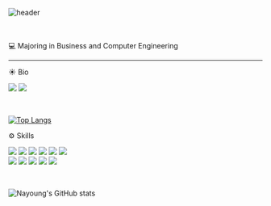 ![header](https://capsule-render.vercel.app/api?type=waving&text=Nayoung%20Kim&color=ffffff&height=210)

<br />
<br />
💻 Majoring in Business and Computer Engineering
<hr />

☀️ Bio
<br />
<p> 
<!-- <a href="https://nayoungkim00.tistory.com/" target="_blank"><img src="https://img.shields.io/badge/Tistory-FF4785?style=flat&logo=tistory&logoColor=000000"/></a> -->
<a href="mailto:skdud3669@gmail.com" target="_blank"><img src="https://img.shields.io/badge/Gmail-FFCD00?style=flat&logo=Mail.Ru&logoColor=000000"/></a>
<a href="https://www.linkedin.com/in/nayoung-mia-kim/" target="_blank"><img src="https://img.shields.io/badge/LinkedIn-0A66C2?style=flat&logo=maildotru&logoColor=000000"/></a>
<!-- <a href="https://coursera.org/share/eee760b6f0e1dda61f6bf436e7f5b036" target="_blank"><img src="https://img.shields.io/badge/Coursera-0056D2?style=flat&logo=Coursera&logoColor=000000"/></a> -->
</p>
<br />

[![Top Langs](https://github-readme-stats.vercel.app/api/top-langs/?username=nayoung3669&hide=html,css)](https://github.com/nayoung3669/github-readme-stats)

⚙️ Skills
<p> 
 <img src="https://img.shields.io/badge/Next.js-000000?style=flat&logo=Next.js&logoColor=white"/>
 <img src="https://img.shields.io/badge/react-61DAFB?style=flat&logo=react&logoColor=000000"/>
  <img src="https://img.shields.io/badge/typescript-1572B6?style=flat&logo=typescript&logoColor=000000"/>
 <img src="https://img.shields.io/badge/javascript-F7DF1E?style=flat&logo=javascript&logoColor=000000"/>
 <img src="https://img.shields.io/badge/Node.js-6CA45E?style=flat&logo=Node.js&logoColor=white"/>
 <img src="https://img.shields.io/badge/jupyter-F37726?style=flat&logo=jupyter&logoColor=white"/>
 <br/>
 <img src="https://img.shields.io/badge/redux-764ABC?style=flat&logo=redux&logoColor=000000"/> 
 <img src="https://img.shields.io/badge/recoil-61DAFB?style=flat&logo=recoil&logoColor=000000"/> 
 <img src="https://img.shields.io/badge/react--query-FF4154?style=flat&logo=react-query&logoColor=000000"/> 
 <img src="https://img.shields.io/badge/SWR-000000?style=flat&logo=vercel&logoColor=white"/> 
 <img src="https://img.shields.io/badge/tailwindcss-1252B6?style=flat&logo=tailwindcss&logoColor=white"/>
</p>

<br />

![Nayoung's GitHub stats](https://github-readme-stats.vercel.app/api?username=nayoung3669&show_icons=true&theme=radical) 

<!-- **nayoung3669/nayoung3669** is a ✨ _special_ ✨ repository because its `README.md` (this file) appears on your GitHub profile.

Here are some ideas to get you started:

- 🔭 I’m currently working on ...
- 🌱 I’m currently learning ...
- 👯 I’m looking to collaborate on ...
- 🤔 I’m looking for help with ...
- 💬 Ask me about ...
- 📫 How to reach me: ...
- 😄 Pronouns: ...
- ⚡ Fun fact: ...
-->
